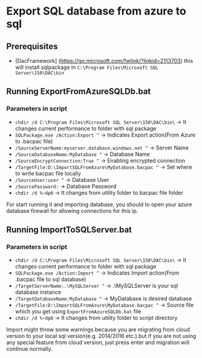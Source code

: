 # Export SQL database from azure to sql

## Prerequisites
- [DacFramework] (https://go.microsoft.com/fwlink/?linkid=2113703) this will install sqlpackage in `C:\Program Files\Microsoft SQL Server\150\DAC\bin`

## Running ExportFromAzureSQLDb.bat
### Parameters in script

- `chdir /d C:\Program Files\Microsoft SQL Server\150\DAC\bin\` -> It changes current performance to folder with sql package
- `SQLPackage.exe /Action:Export ^` -> Indicates Export action(From Azure to .bacpac file)
- `/SourceServerName:myserver.database.windows.net ^` -> Server Name
- `/SourceDatabaseName:MyDatabase ^` -> Database Name
- `/SourceEncryptConnection:True ^` -> Enabling encrypted connection
- `/TargetFile:D:\ImportSQLFromAzure\MyDatabase.bacpac ^` -> Set where to write bacpac file locally
- `/SourceUser:user ^` -> Database User
- `/SourcePassword:` -> Database Password
- `chdir /d %~dp0` -> It changes from utility folder to bacpac file folder


For start running it and importing database, you should to open your azure database firewall for allowing connections for this ip.

## Running ImportToSQLServer.bat
### Parameters in script

- `chdir /d C:\Program Files\Microsoft SQL Server\150\DAC\bin\` -> It changes current performance to folder with sql package
- `SQLPackage.exe /Action:Import ^` -> Indicates Import action(From .bacpac file to sql database)
- `/TargetServerName:.\MySQLServer ^` -> .\MySQLServer is your sql database instance
- `/TargetDatabaseName:MyDatabase ^` -> MyDatabase is desired database
- `/TargetFile:D:\ImportSQLFromAzure\MyDatabase.bacpac ^` -> Source file which you get using `ExportFromAzureSQLDb.bat` file
- `chdir /d %~dp0` -> It changes from utility folder to script directory

Import might throw some warnings because you are migrating from cloud version to your local sql version(e.g. 2014/2016 etc.) but if you are not using any special feature from cloud version, just press enter and migration will continue normally.